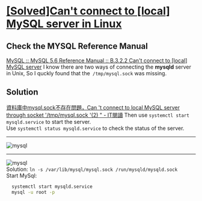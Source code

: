 # [[Solved]Can't connect to [local] MySQL server in Linux](https://github.com/Jasmine-liang/gitblog/issues/4)

## Check the MYSQL Reference Manual
[MySQL :: MySQL 5.6 Reference Manual :: B.3.2.2 Can't connect to [local] MySQL server](https://dev.mysql.com/doc/refman/5.6/en/can-not-connect-to-server.html)
I know there are two ways of connecting the **mysqld** server in Unix, So I quckly found that the` /tmp/mysql.sock` was missing.   
## Solution
[資料庫中mysql.sock不存在問題，Can 't connect to local MySQL server through socket '/tmp/mysql.sock '(2) " - IT閱讀](https://www.itread01.com/content/1541103967.html)
Then use `systemctl start mysqld.service` to start the server.    
Use `systemctl status mysqld.service` to check the status of the server.

---

![mysql](https://user-images.githubusercontent.com/63624438/109262911-4cb1f000-783d-11eb-83ca-33d678d8d909.png)


---

![mysql](https://user-images.githubusercontent.com/63624438/110234043-4b7e7280-7f63-11eb-9178-762cb7aa07dd.png)
<br/>
Solution: 
`ln -s /var/lib/mysql/mysql.sock /run/mysqld/mysqld.sock
`
<br/>
Start MySql:
```bash
  systemctl start mysqld.service
  mysql -u root -p
```